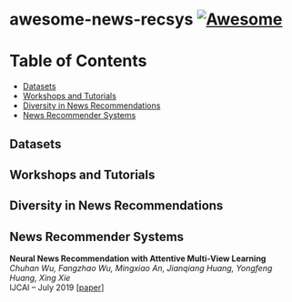 # awesome-news-recsys [![Awesome](https://awesome.re/badge-flat2.svg)](https://awesome.re)

# Table of Contents

- [Datasets](#datasets)
- [Workshops and Tutorials](#workshops-and-tutorials)
- [Diversity in News Recommendations](#diversity-in-news-recommendations)
- [News Recommender Systems](#news-recommender-systems)

## Datasets

## Workshops and Tutorials

## Diversity in News Recommendations

## News Recommender Systems

**Neural News Recommendation with Attentive Multi-View Learning**  
*Chuhan Wu, Fangzhao Wu, Mingxiao An, Jianqiang Huang, Yongfeng Huang, Xing Xie*  
IJCAI – July 2019 [[paper](https://www.ijcai.org/proceedings/2019/536)]